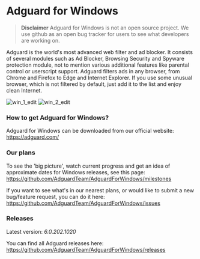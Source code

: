# Adguard for Windows

> **Disclaimer** Adguard for Windows is not an open source project. We use github as an open bug tracker for users to see what developers are working on.

Adguard is the world's most advanced web filter and ad blocker. It consists of several modules such as Ad Blocker, Browsing Security and Spyware protection module, not to mention various additional features like parental control or userscript support. Adguard filters ads in any browser, from Chrome and Firefox to Edge and Internet Explorer. If you use some unusual browser, which is not filtered by default, just add it to the list and enjoy clean Internet.

![win_1_edit](https://cloud.githubusercontent.com/assets/8577533/9547309/09652662-4da2-11e5-90a3-876ed623f29a.jpg)
![win_2_edit](https://cloud.githubusercontent.com/assets/8577533/9547315/12833da6-4da2-11e5-9070-49d0b7395156.jpg)

### How to get Adguard for Windows?

Adguard for Windows can be downloaded from our official website:
https://adguard.com/

### Our plans

To see the 'big picture', watch current progress and get an idea of approximate dates for Windows releases, see this page: https://github.com/AdguardTeam/AdguardForWindows/milestones

If you want to see what's in our nearest plans, or would like to submit a new bug/feature request, you can do it here: https://github.com/AdguardTeam/AdguardForWindows/issues

### Releases

Latest version:
*6.0.202.1020*

You can find all Adguard releases here:
https://github.com/AdguardTeam/AdguardForWindows/releases
